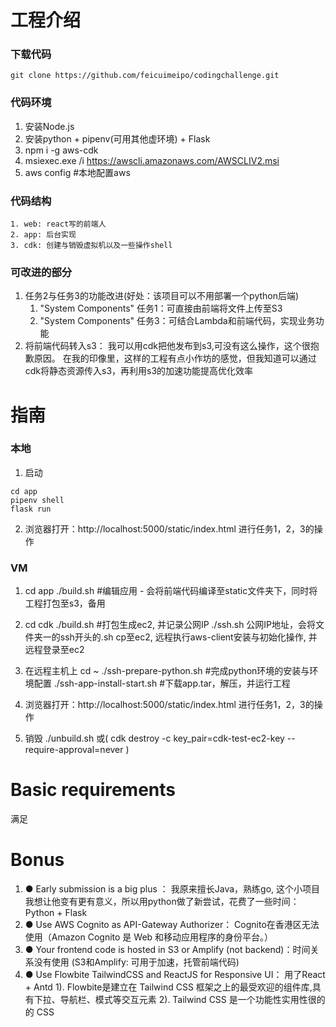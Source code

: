 
# 工程介绍

### 下载代码
```angular2html
git clone https://github.com/feicuimeipo/codingchallenge.git
```
### 代码环境
1. 安装Node.js
2. 安装python + pipenv(可用其他虚环境)  + Flask
3. npm i -g aws-cdk
4. msiexec.exe /i https://awscli.amazonaws.com/AWSCLIV2.msi
5. aws config #本地配置aws

### 代码结构
```angular2html
1. web: react写的前端人
2. app: 后台实现
3. cdk: 创建与销毁虚拟机以及一些操作shell
```

### 可改进的部分
1. 任务2与任务3的功能改进(好处：该项目可以不用部署一个python后端) 
   1. "System Components" 任务1：可直接由前端将文件上传至S3
   2. "System Components" 任务3：可结合Lambda和前端代码，实现业务功能
2. 将前端代码转入s3： 我可以用cdk把他发布到s3,可没有这么操作，这个很抱歉原因。 在我的印像里，这样的工程有点小作坊的感觉，但我知道可以通过cdk将静态资源传入s3，再利用s3的加速功能提高优化效率


# 指南
### 本地
1. 启动
```angular2html
cd app
pipenv shell
flask run
```
2. 浏览器打开：http://localhost:5000/static/index.html 进行任务1，2，3的操作

### VM
1. cd app
  ./build.sh #编辑应用 - 会将前端代码编译至static文件夹下，同时将工程打包至s3，备用
2. cd cdk
  ./build.sh #打包生成ec2, 并记录公网IP
  ./ssh.sh 公网IP地址，会将文件夹一的ssh开头的.sh cp至ec2, 远程执行aws-client安装与初始化操作, 并远程登录至ec2
3. 在远程主机上
  cd ~
  ./ssh-prepare-python.sh #完成python环境的安装与环境配置
  ./ssh-app-install-start.sh #下载app.tar，解压，并运行工程 

4. 浏览器打开：http://localhost:5000/static/index.html 进行任务1，2，3的操作

5. 销毁 
  ./unbuild.sh
  或( cdk destroy -c key_pair=cdk-test-ec2-key --require-approval=never  )


# Basic requirements
  满足

# Bonus
1. ● Early submission is a big plus ： 我原来擅长Java，熟练go, 这个小项目我想让他变有更有意义，所以用python做了新尝试，花费了一些时间：Python + Flask
2. ● Use AWS Cognito as API-Gateway Authorizer： Cognito在香港区无法使用（Amazon Cognito 是 Web 和移动应用程序的身份平台。）
3. ● Your frontend code is hosted in S3 or Amplify (not backend)：时间关系没有使用 (S3和Amplify: 可用于加速，托管前端代码)
4. ● Use Flowbite TailwindCSS and ReactJS for Responsive UI： 用了React + Antd
   1). Flowbite是建立在 Tailwind CSS 框架之上的最受欢迎的组件库,具有下拉、导航栏、模式等交互元素
   2). Tailwind CSS 是一个功能性实用性很的的 CSS

